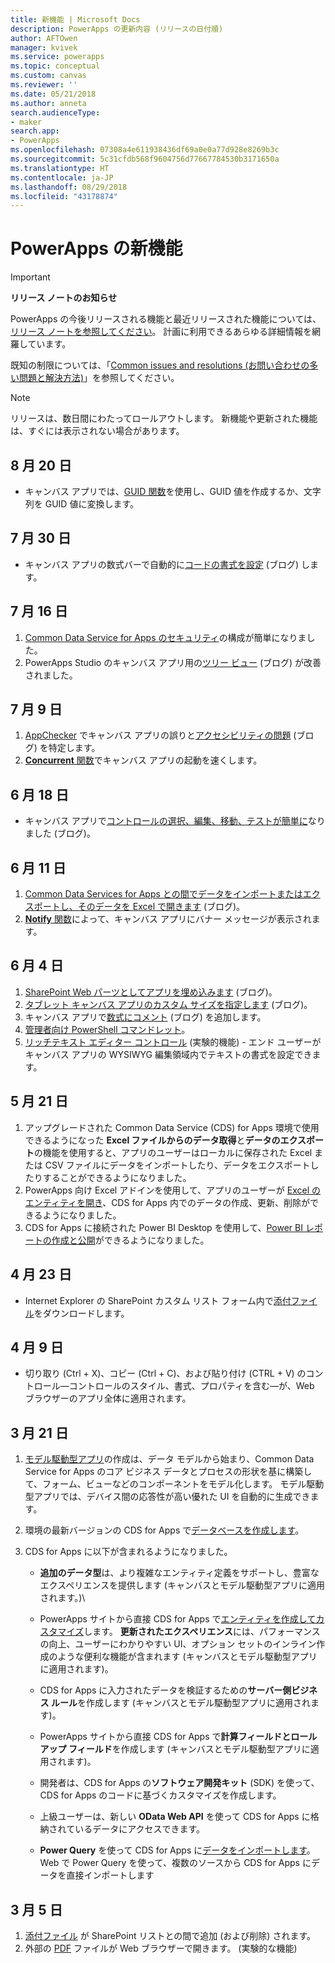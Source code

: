 ```yaml
---
title: 新機能 | Microsoft Docs
description: PowerApps の更新内容 (リリースの日付順)
author: AFTOwen
manager: kvivek
ms.service: powerapps
ms.topic: conceptual
ms.custom: canvas
ms.reviewer: ''
ms.date: 05/21/2018
ms.author: anneta
search.audienceType:
- maker
search.app:
- PowerApps
ms.openlocfilehash: 07308a4e611938436df69a0e0a77d928e8269b3c
ms.sourcegitcommit: 5c31cfdb568f9604756d77667784530b3171650a
ms.translationtype: HT
ms.contentlocale: ja-JP
ms.lasthandoff: 08/29/2018
ms.locfileid: "43178874"
---
```

# <a name="whats-new-in-powerapps"></a>PowerApps の新機能

> [!IMPORTANT]
>
> **リリース ノートのお知らせ**
>
> PowerApps の今後リリースされる機能と最近リリースされた機能については、
>[リリース ノートを参照してください](https://docs.microsoft.com/business-applications-release-notes/april18/powerapps/overview)。 計画に利用できるあらゆる詳細情報を網羅しています。

既知の制限については、「[Common issues and resolutions (お問い合わせの多い問題と解決方法)](common-issues-and-resolutions.md)」を参照してください。

> [!NOTE]
> リリースは、数日間にわたってロールアウトします。 新機能や更新された機能は、すぐには表示されない場合があります。

## <a name="august-20"></a>8 月 20 日
* キャンバス アプリでは、[GUID 関数](functions/function-guid.md)を使用し、GUID 値を作成するか、文字列を GUID 値に変換します。

## <a name="july-30"></a>7 月 30 日

* キャンバス アプリの数式バーで自動的に[コードの書式を設定](https://powerapps.microsoft.com/en-us/blog/automatically-format-your-formula/) (ブログ) します。

## <a name="july-16"></a>7 月 16 日

1. [Common Data Service for Apps のセキュリティ](share-app.md##manage-entity-permissions)の構成が簡単になりました。
2. PowerApps Studio のキャンバス アプリ用の[ツリー ビュー](https://powerapps.microsoft.com/blog/tree-view-now-even-better-with-expand-all-collapse-all-and-more/) (ブログ) が改善されました。

## <a name="july-9"></a>7 月 9 日

1. [AppChecker](https://powerapps.microsoft.com/blog/new-app-checker-helps-you-fix-errors-and-make-accessible-apps/) でキャンバス アプリの誤りと[アクセシビリティの問題](accessibility-checker.md) (ブログ) を特定します。
2. [**Concurrent** 関数](functions/function-concurrent.md)でキャンバス アプリの起動を速くします。

## <a name="june-18"></a>6 月 18 日

* キャンバス アプリで[コントロールの選択、編集、移動、テストが簡単に](https://powerapps.microsoft.com/blog/say-goodbye-to-miss-clicks-on-the-canvas/)なりました (ブログ)。

## <a name="june-11"></a>6 月 11 日

1. [Common Data Services for Apps との間でデータをインポートまたはエクスポートし、そのデータを Excel で開きます](https://powerapps.microsoft.com/blog/cds-for-apps-excel-importexport/) (ブログ)。
1. [**Notify** 関数](functions/function-showerror.md)によって、キャンバス アプリにバナー メッセージが表示されます。

## <a name="june-4"></a>6 月 4 日

1. [SharePoint Web パーツとしてアプリを埋め込みます](https://powerapps.microsoft.com/blog/embedding-powerapps-in-office-and-beyond/) (ブログ)。
1. [タブレット キャンバス アプリのカスタム サイズを指定します](https://powerapps.microsoft.com/blog/embedding-powerapps-in-office-and-beyond/) (ブログ)。
1. キャンバス アプリで[数式にコメント](https://powerapps.microsoft.com/blog/comment-your-powerapps-code/) (ブログ) を追加します。
1. [管理者向け PowerShell コマンドレット](https://docs.microsoft.com/powerapps/administrator/powerapps-powershell)。
1. [リッチテキスト エディター コントロール](controls/control-richtexteditor.md) (実験的機能) - エンド ユーザーがキャンバス アプリの WYSIWYG 編集領域内でテキストの書式を設定できます。

## <a name="may-21"></a>5 月 21 日

1. アップグレードされた Common Data Service (CDS) for Apps 環境で使用できるようになった **Excel ファイルからのデータ取得**と**データのエクスポート**の機能を使用すると、アプリのユーザーはローカルに保存された Excel または CSV ファイルにデータをインポートしたり、データをエクスポートしたりすることができるようになりました。 
1. PowerApps 向け Excel アドインを使用して、アプリのユーザーが [Excel のエンティティを開き](../common-data-service/data-platform-excel-addin.md)、CDS for Apps 内でのデータの作成、更新、削除ができるようになりました。 
1. CDS for Apps に接続された Power BI Desktop を使用して、[Power BI レポートの作成と公開](../common-data-service/data-platform-powerbi-connector.md)ができるようになりました。

## <a name="april-23"></a>4 月 23 日

* Internet Explorer の SharePoint カスタム リスト フォーム内で[添付ファイル](controls/control-attachments.md)をダウンロードします。

## <a name="april-9"></a>4 月 9 日

* 切り取り (Ctrl + X)、コピー (Ctrl + C)、および貼り付け (CTRL + V) のコントロール&mdash;コントロールのスタイル、書式、プロパティを含む&mdash;が、Web ブラウザーのアプリ全体に適用されます。

## <a name="march-21"></a>3 月 21 日

1. [モデル駆動型アプリ](../model-driven-apps/model-driven-app-overview.md)の作成は、データ モデルから始まり、Common Data Service for Apps のコア ビジネス データとプロセスの形状を基に構築して、フォーム、ビューなどのコンポーネントをモデル化します。 モデル駆動型アプリでは、デバイス間の応答性が高い優れた UI を自動的に生成できます。
2. 環境の最新バージョンの CDS for Apps で[データベースを作成します](../../administrator/create-database.md)。
3. CDS for Apps に以下が含まれるようになりました。

    * **追加のデータ型**は、より複雑なエンティティ定義をサポートし、豊富なエクスペリエンスを提供します  (キャンバスとモデル駆動型アプリに適用されます。)\

    * PowerApps サイトから直接 CDS for Apps で[エンティティを作成してカスタマイズ](../common-data-service/data-platform-create-entity.md)します。 **更新されたエクスペリエンス**には、パフォーマンスの向上、ユーザーにわかりやすい UI、オプション セットのインライン作成のような便利な機能が含まれます  (キャンバスとモデル駆動型アプリに適用されます)。
    * CDS for Apps に入力されたデータを検証するための**サーバー側ビジネス ルール**を作成します  (キャンバスとモデル駆動型アプリに適用されます)。
    * PowerApps サイトから直接 CDS for Apps で**計算フィールドとロールアップ フィールド**を作成します  (キャンバスとモデル駆動型アプリに適用されます)。  
    * 開発者は、CDS for Apps の**ソフトウェア開発キット** (SDK) を使って、CDS for Apps のコードに基づくカスタマイズを作成します。
    * 上級ユーザーは、新しい **OData Web API** を使って CDS for Apps に格納されているデータにアクセスできます。
    * **Power Query** を使って CDS for Apps に[データをインポートします](../common-data-service/data-platform-cds-newentity-pq.md)。 Web で Power Query を使って、複数のソースから CDS for Apps にデータを直接インポートします

## <a name="march-5"></a>3 月 5 日

1. [添付ファイル](controls/control-attachments.md) が SharePoint リストとの間で追加 (および削除) されます。
2. 外部の [PDF](controls/control-pdf-viewer.md) ファイルが Web ブラウザーで開きます。 (実験的な機能)
